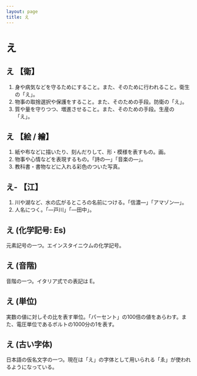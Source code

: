 ```yaml
---
layout: page
title: え
---
```

# え

## え 【衛】

1. 身や病気などを守るためにすること。また、そのために行われること。衛生の「え」。
2. 物事の取捨選択や保護をすること。また、そのための手段。防衛の「え」。
3. 質や量を守りつつ、増進させること。また、そのための手段。生産の「え」。

## え 【絵 / 繪】

1. 紙や布などに描いたり、刻んだりして、形・模様を表すもの。画。
2. 物事や心情などを表現するもの。「詩の―」「音楽の―」。
3. 教科書・書物などに入れる彩色のついた写真。

## え- 【江】

1. 川や湖など、水の広がるところの名前につける。「信濃―」「アマゾン―」。
2. 人名につく。「―戸川」「―田中」。

## え (化学記号: Es)

元素記号の一つ。エインスタイニウムの化学記号。

## え (音階)

音階の一つ。イタリア式での表記は E。

## え (単位)

実数の値に対しその比を表す単位。「パーセント」の100倍の値をあらわす。また、電圧単位であるボルトの1000分の1を表す。

## え (古い字体)

日本語の仮名文字の一つ。現在は「え」の字体として用いられる「ゑ」が使われるようになっている。